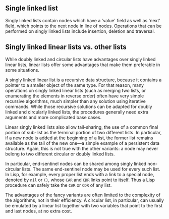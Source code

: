 ## Single linked list
Singly linked lists contain nodes which have a 'value' field as well as 'next' field, which points to the next node in line of nodes. Operations that can be performed on singly linked lists include insertion, deletion and traversal.

## Singly linked linear lists vs. other lists
While doubly linked and circular lists have advantages over singly linked linear lists, linear lists offer some advantages that make them preferable in some situations.

A singly linked linear list is a recursive data structure, because it contains a pointer to a smaller object of the same type. For that reason, many operations on singly linked linear lists (such as merging two lists, or enumerating the elements in reverse order) often have very simple recursive algorithms, much simpler than any solution using iterative commands. While those recursive solutions can be adapted for doubly linked and circularly linked lists, the procedures generally need extra arguments and more complicated base cases.

Linear singly linked lists also allow tail-sharing, the use of a common final portion of sub-list as the terminal portion of two different lists. In particular, if a new node is added at the beginning of a list, the former list remains available as the tail of the new one—a simple example of a persistent data structure. Again, this is not true with the other variants: a node may never belong to two different circular or doubly linked lists.

In particular, end-sentinel nodes can be shared among singly linked non-circular lists. The same end-sentinel node may be used for every such list. In Lisp, for example, every proper list ends with a link to a special node, denoted by `nil` or `()`, whose `CAR` and `CDR` links point to itself. Thus a Lisp procedure can safely take the `CAR` or `CDR` of any list.

The advantages of the fancy variants are often limited to the complexity of the algorithms, not in their efficiency. A circular list, in particular, can usually be emulated by a linear list together with two variables that point to the first and last nodes, at no extra cost.
